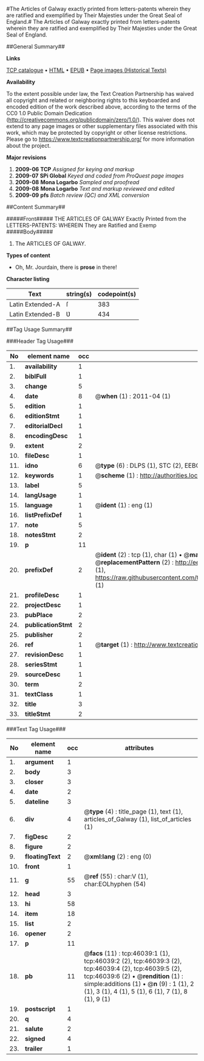 #The Articles of Galway exactly printed from letters-patents wherein they are ratified and exemplified by Their Majesties under the Great Seal of England.#
The Articles of Galway exactly printed from letters-patents wherein they are ratified and exemplified by Their Majesties under the Great Seal of England.

##General Summary##

**Links**

[TCP catalogue](http://www.ota.ox.ac.uk/tcp/)  • 
[HTML](http://tei.it.ox.ac.uk/tcp/Texts-HTML/free/A25/A25928.html)  • 
[EPUB](http://tei.it.ox.ac.uk/tcp/Texts-EPUB/free/A25/A25928.epub) • 
[Page images (Historical Texts)](https://historicaltexts.jisc.ac.uk/eebo-10826484e)

**Availability**

To the extent possible under law, the Text Creation Partnership has waived all copyright and related or neighboring rights to this keyboarded and encoded edition of the work described above, according to the terms of the CC0 1.0 Public Domain Dedication (http://creativecommons.org/publicdomain/zero/1.0/). This waiver does not extend to any page images or other supplementary files associated with this work, which may be protected by copyright or other license restrictions. Please go to https://www.textcreationpartnership.org/ for more information about the project.

**Major revisions**

1. __2009-06__ __TCP__ *Assigned for keying and markup*
1. __2009-07__ __SPi Global__ *Keyed and coded from ProQuest page images*
1. __2009-08__ __Mona Logarbo__ *Sampled and proofread*
1. __2009-08__ __Mona Logarbo__ *Text and markup reviewed and edited*
1. __2009-09__ __pfs__ *Batch review (QC) and XML conversion*

##Content Summary##

#####Front#####
THE ARTICLES OF GALWAY Exactly Printed from the LETTERS-PATENTS: WHEREIN They are Ratified and Exemp
#####Body#####

1. The ARTICLES OF GALWAY.

**Types of content**

  * Oh, Mr. Jourdain, there is **prose** in there!

**Character listing**


|Text|string(s)|codepoint(s)|
|---|---|---|
|Latin Extended-A|ſ|383|
|Latin Extended-B|Ʋ|434|

##Tag Usage Summary##

###Header Tag Usage###

|No|element name|occ|attributes|
|---|---|---|---|
|1.|__availability__|1||
|2.|__biblFull__|1||
|3.|__change__|5||
|4.|__date__|8| @__when__ (1) : 2011-04 (1)|
|5.|__edition__|1||
|6.|__editionStmt__|1||
|7.|__editorialDecl__|1||
|8.|__encodingDesc__|1||
|9.|__extent__|2||
|10.|__fileDesc__|1||
|11.|__idno__|6| @__type__ (6) : DLPS (1), STC (2), EEBO-CITATION (1), OCLC (1), VID (1)|
|12.|__keywords__|1| @__scheme__ (1) : http://authorities.loc.gov/ (1)|
|13.|__label__|5||
|14.|__langUsage__|1||
|15.|__language__|1| @__ident__ (1) : eng (1)|
|16.|__listPrefixDef__|1||
|17.|__note__|5||
|18.|__notesStmt__|2||
|19.|__p__|11||
|20.|__prefixDef__|2| @__ident__ (2) : tcp (1), char (1)  •  @__matchPattern__ (2) : ([0-9\-]+):([0-9IVX]+) (1), (.+) (1)  •  @__replacementPattern__ (2) : http://eebo.chadwyck.com/downloadtiff?vid=$1&page=$2 (1), https://raw.githubusercontent.com/textcreationpartnership/Texts/master/tcpchars.xml#$1 (1)|
|21.|__profileDesc__|1||
|22.|__projectDesc__|1||
|23.|__pubPlace__|2||
|24.|__publicationStmt__|2||
|25.|__publisher__|2||
|26.|__ref__|1| @__target__ (1) : http://www.textcreationpartnership.org/docs/. (1)|
|27.|__revisionDesc__|1||
|28.|__seriesStmt__|1||
|29.|__sourceDesc__|1||
|30.|__term__|2||
|31.|__textClass__|1||
|32.|__title__|3||
|33.|__titleStmt__|2||


###Text Tag Usage###

|No|element name|occ|attributes|
|---|---|---|---|
|1.|__argument__|1||
|2.|__body__|3||
|3.|__closer__|3||
|4.|__date__|2||
|5.|__dateline__|3||
|6.|__div__|4| @__type__ (4) : title_page (1), text (1), articles_of_Galway (1), list_of_articles (1)|
|7.|__figDesc__|2||
|8.|__figure__|2||
|9.|__floatingText__|2| @__xml:lang__ (2) : eng (0)|
|10.|__front__|1||
|11.|__g__|55| @__ref__ (55) : char:V (1), char:EOLhyphen (54)|
|12.|__head__|3||
|13.|__hi__|58||
|14.|__item__|18||
|15.|__list__|2||
|16.|__opener__|2||
|17.|__p__|11||
|18.|__pb__|11| @__facs__ (11) : tcp:46039:1 (1), tcp:46039:2 (2), tcp:46039:3 (2), tcp:46039:4 (2), tcp:46039:5 (2), tcp:46039:6 (2)  •  @__rendition__ (1) : simple:additions (1)  •  @__n__ (9) : 1 (1), 2 (1), 3 (1), 4 (1), 5 (1), 6 (1), 7 (1), 8 (1), 9 (1)|
|19.|__postscript__|1||
|20.|__q__|4||
|21.|__salute__|2||
|22.|__signed__|4||
|23.|__trailer__|1||
